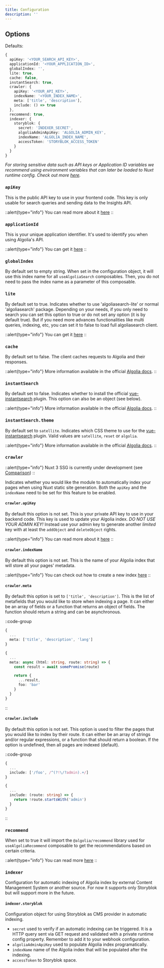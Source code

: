 ```yaml
---
title: Configuration
description: ''
---
```


## Options

Defaults:

```ts
{
  apiKey: '<YOUR_SEARCH_API_KEY>',
  applicationId: '<YOUR_APPLICATION_ID>',
  globalIndex: '',
  lite: true,
  cache: false,
  instantSearch: true,
  crawler: {
    apiKey: '<YOUR_API_KEY>',
    indexName: '<YOUR_INDEX_NAME>',
    meta: ['title', 'description'],
    include: () => true
  },
  recommend: true,
  indexer: {
    storyblok: {
      secret: 'INDEXER_SECRET',
      algoliaAdminApiKey: 'ALGOLIA_ADMIN_KEY',
      indexName: 'ALGOLIA_INDEX_NAME',
      accessToken: 'STORYBLOK_ACCESS_TOKEN'
    }
  }
}
```

*For storing sensitive data such as API keys or Application ID variables we recommend using environment variables that can later be loaded to Nuxt runtime config. Check out more [here]('http://v3.nuxtjs.org/docs/usage/runtime-config/).*

### `apiKey`

This is the public API key to use in your frontend code. This key is only usable for search queries and sending data to the Insights API.

::alert{type="info"}
You can read more about it [here](https://www.algolia.com/doc/guides/security/api-keys/)
::

### `applicationId`

This is your unique application identifier. It's used to identify you when using Algolia's API.

::alert{type="info"}
You can get it [here](https://www.algolia.com/account/api-keys/)
::

### `globalIndex`

By default set to empty string. When set in the configuration object, it will use this index name for all `useAlgoliaSearch` composables. Then, you do not need to pass the index name as a parameter of this composable.

### `lite`

By default set to true. Indicates whether to use 'algoliasearch-lite' or normal 'algoliasearch' package. Depending on your needs, if you only need to search you can set this option to true or do not set any option (it is by default true). But if you need more advances functionalities like multi queries, indexing, etc, you can set it to false to load full algoliasearch client.

::alert{type="info"}
You can get it [here](https://www.algolia.com/doc/api-client/getting-started/update-the-client/javascript/?client=javascript#search-onlylite-client)
::

### `cache`

By default set to false. The client caches requests to Algolia and their responses.

::alert{type="info"}
More information available in the official [Algolia docs](https://www.algolia.com/doc/api-client/getting-started/customize/javascript/?client=javascript#caching-requests-and-responses).
::

### `instantSearch`

By default set to false. Indicates whether to install the official [vue-instantsearch](https://github.com/algolia/vue-instantsearch) plugin. This option can also be an object (see below).

::alert{type="info"}
More information available in the official [Algolia docs](https://www.algolia.com/doc/guides/building-search-ui/what-is-instantsearch/vue/).
::

### `instantSearch.theme`

By default set to `satellite`. Indicates which CSS theme to use for the [vue-instantsearch](https://github.com/algolia/vue-instantsearch) plugin. Valid values are `satellite`, `reset` or `algolia`.

::alert{type="info"}
More information available in the official [Algolia docs](https://www.algolia.com/doc/guides/building-search-ui/widgets/customize-an-existing-widget/vue/#style-your-widgets).
::

### `crawler`

::alert{type="info"}
Nuxt 3 SSG is currently under development (see [Comparison](https://v3.nuxtjs.org/getting-started/introduction#comparison))
::

Indicates whether you would like the module to automatically index your pages when using Nuxt static site generation. Both the `apiKey` and the `indexName` need to be set for this feature to be enabled.

#### `crawler.apiKey`

By default this option is not set. This is your private API key to use in your backend code. This key is used to update your Algolia index. _DO NOT USE YOUR ADMIN KEY!_ Instead use your admin key to generate another _limited_ key with at least the `addObject` and `deleteObject` rights.

::alert{type="info"}
You can read more about it [here](https://www.algolia.com/doc/guides/security/api-keys/)
::

#### `crawler.indexName`

By default this option is not set. This is the name of your Algolia index that will store all your pages' metadata.

::alert{type="info"}
You can check out how to create a new index [here](https://www.algolia.com/doc/guides/sending-and-managing-data/send-and-update-your-data/how-to/importing-from-the-dashboard/#creating-a-new-index)
::

#### `crawler.meta`

By default this option is set to `['title', 'description']`. This is the list of metafields that you would like to store when indexing a page. It can either be an array of fields or a function that returns an object of fields. The function should return a string and can be asynchronous.

::code-group

  ```ts [Array]
  {
    ...
    meta: ['title', 'description', 'lang']
  }
  ```
  
  ```ts [Function]
  {
    ...
    meta: async (html: string, route: string) => {
      const result = await somePromise(route)

      return {
        ...result,
        foo: 'bar'
      }
    }
  }
  ```

::

#### `crawler.include`

By default this option is not set. This option is used to filter the pages that you would like to index by their route. It can either be an array of strings and/or regular expressions, or a function that should return a boolean. If the option is undefined, then all pages are indexed (default).

::code-group

  ```ts [Array]
  {
    ...
    include: ['/foo', /^(?!\/?admin).+/]
  }
  ```

  ```ts [Function]
  {
    ...
    include: (route: string) => {
      return !route.startsWith('admin')
    }
  }
  ```

::

### `recommend`

When set to true it will import the `@algolia/recommend` library used for `useAlgoliaRecommend` composable to get the recommendations based on certain criteria.

::alert{type="info"}
You can read more [here](https://www.algolia.com/products/recommendations/)
::

### `indexer`

Configuration for automatic indexing of Algolia index by external Content Management System or another source. For now it supports only Storyblok but will support more in the future.

#### `indexer.storyblok`

Configuration object for using Storyblok as CMS provider in automatic indexing.

* `secret` used to verify if an automatic indexing can be triggered. It is a HTTP query sent via GET request and validated with a private runtime config property. Remember to add it to your webhook configuration.
* `algoliaAdminApiKey` used to populate Algolia index programatically.
* `indexName` name of the Algolia index that will be populated after the indexing.
* `accessToken` to Storyblok space.
